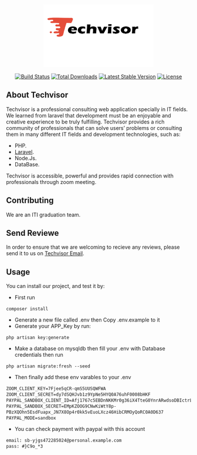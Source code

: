 <p align="center"> <img src="logo-bg.png"  width="300" height="170"alt=""></p>

<p align="center">
<a href="https://travis-ci.org/laravel/framework"><img src="https://travis-ci.org/laravel/framework.svg" alt="Build Status"></a>
<a href="https://packagist.org/packages/laravel/framework"><img src="https://poser.pugx.org/laravel/framework/d/total.svg" alt="Total Downloads"></a>
<a href="https://packagist.org/packages/laravel/framework"><img src="https://poser.pugx.org/laravel/framework/v/stable.svg" alt="Latest Stable Version"></a>
<a href="https://packagist.org/packages/laravel/framework"><img src="https://poser.pugx.org/laravel/framework/license.svg" alt="License"></a>
</p>

## About Techvisor

Techvisor is a professional consulting web application specially in IT fields. We learned from laravel that development must be an enjoyable and creative experience to be truly fulfilling. Techvisor provides a rich community of professionals that can solve users’ problems or consulting them in many different IT fields and development technologies, such as:

-   PHP.
-   [Laravel](https://laravel.com/docs).
-   Node.Js.
-   DataBase.

Techvisor is accessible, powerful and provides rapid connection with professionals through zoom meeting.

## Contributing

We are an ITI graduation team.

## Send Reviewe

In order to ensure that we are welcoming to recieve any reviews, please send it to us on [Techvisor Email](techvisor.consulting@gmail.com).

## Usage

You can install our project, and test it by:

-   First run

```
composer install
```

-   Generate a new file called .env then Copy .env.example to it
-   Generate your APP_Key by run:

```
php artisan key:generate
```

-   Make a database on mysqldb then fill your .env with Database credentials then run

```
php artisan migrate:fresh --seed
```

-   Then finally add these env varables to your .env

```
ZOOM_CLIENT_KEY=7Fjee5qCR-qmS5UUSQWFWA
ZOOM_CLIENT_SECRET=dy7dSQHJvb1z9YpNe5HYQ0A76uhF0008bHKF
PAYPAL_SANDBOX_CLIENT_ID=Afj1767c5EBDnNKKMr0g36iX4TteG0YnrARwdsoDBIctrLjng0DcllcfuwZKrNxMB_VCVlp2Kmzm92b6
PAYPAL_SANDBOX_SECRET=EMpKZOOG9CNwKiWtY8p-PBzXQOhn5EsdFuapx_JN7X8Op4r0kk5vEuoLXcz46HibCRMOyQoRC0A0D637
PAYPAL_MODE=sandbox
```

-   You can check payment with paypal with this account

```
email: sb-yjgs472285024@personal.example.com
pass: #}C9o_*3
```
